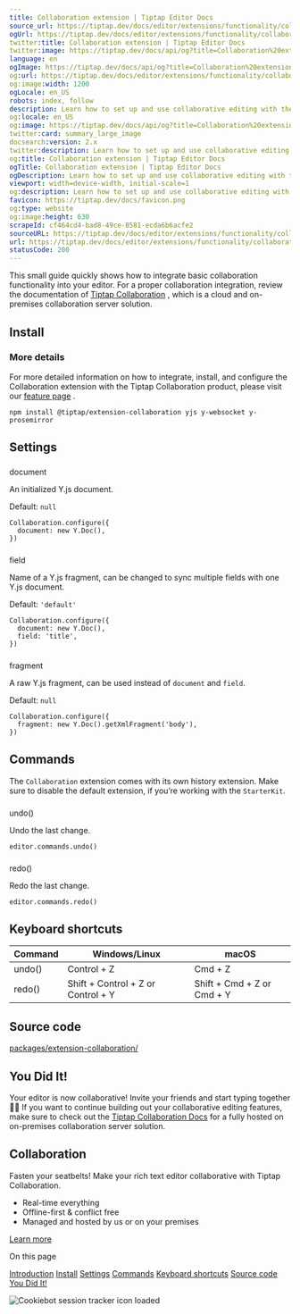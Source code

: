 ```yaml
---
title: Collaboration extension | Tiptap Editor Docs
source_url: https://tiptap.dev/docs/editor/extensions/functionality/collaboration#page-title
ogUrl: https://tiptap.dev/docs/editor/extensions/functionality/collaboration
twitter:title: Collaboration extension | Tiptap Editor Docs
twitter:image: https://tiptap.dev/docs/api/og?title=Collaboration%20extension&category=Editor
language: en
ogImage: https://tiptap.dev/docs/api/og?title=Collaboration%20extension&category=Editor
og:url: https://tiptap.dev/docs/editor/extensions/functionality/collaboration
og:image:width: 1200
ogLocale: en_US
robots: index, follow
description: Learn how to set up and use collaborative editing with the Collaboration extension in Tiptap.
og:locale: en_US
og:image: https://tiptap.dev/docs/api/og?title=Collaboration%20extension&category=Editor
twitter:card: summary_large_image
docsearch:version: 2.x
twitter:description: Learn how to set up and use collaborative editing with the Collaboration extension in Tiptap.
og:title: Collaboration extension | Tiptap Editor Docs
ogTitle: Collaboration extension | Tiptap Editor Docs
ogDescription: Learn how to set up and use collaborative editing with the Collaboration extension in Tiptap.
viewport: width=device-width, initial-scale=1
og:description: Learn how to set up and use collaborative editing with the Collaboration extension in Tiptap.
favicon: https://tiptap.dev/docs/favicon.png
og:type: website
og:image:height: 630
scrapeId: cf464cd4-bad8-49ce-8581-ecda6b6acfe2
sourceURL: https://tiptap.dev/docs/editor/extensions/functionality/collaboration#page-title
url: https://tiptap.dev/docs/editor/extensions/functionality/collaboration#page-title
statusCode: 200
---
```


This small guide quickly shows how to integrate basic collaboration functionality into your editor. For a proper collaboration integration, review the documentation of [Tiptap Collaboration](https://tiptap.dev/docs/collaboration/getting-started/overview)
, which is a cloud and on-premises collaboration server solution.

[](https://tiptap.dev/docs/editor/extensions/functionality/collaboration#install)
Install
-----------------------------------------------------------------------------------------

### More details

For more detailed information on how to integrate, install, and configure the Collaboration extension with the Tiptap Collaboration product, please visit our [feature page](https://tiptap.dev/docs/collaboration/getting-started/overview)
.

    npm install @tiptap/extension-collaboration yjs y-websocket y-prosemirror
    

[](https://tiptap.dev/docs/editor/extensions/functionality/collaboration#settings)
Settings
-------------------------------------------------------------------------------------------

### [](https://tiptap.dev/docs/editor/extensions/functionality/collaboration#document)
document

An initialized Y.js document.

Default: `null`

    Collaboration.configure({
      document: new Y.Doc(),
    })
    

### [](https://tiptap.dev/docs/editor/extensions/functionality/collaboration#field)
field

Name of a Y.js fragment, can be changed to sync multiple fields with one Y.js document.

Default: `'default'`

    Collaboration.configure({
      document: new Y.Doc(),
      field: 'title',
    })
    

### [](https://tiptap.dev/docs/editor/extensions/functionality/collaboration#fragment)
fragment

A raw Y.js fragment, can be used instead of `document` and `field`.

Default: `null`

    Collaboration.configure({
      fragment: new Y.Doc().getXmlFragment('body'),
    })
    

[](https://tiptap.dev/docs/editor/extensions/functionality/collaboration#commands)
Commands
-------------------------------------------------------------------------------------------

The `Collaboration` extension comes with its own history extension. Make sure to disable the default extension, if you’re working with the `StarterKit`.

### [](https://tiptap.dev/docs/editor/extensions/functionality/collaboration#undo)
undo()

Undo the last change.

    editor.commands.undo()
    

### [](https://tiptap.dev/docs/editor/extensions/functionality/collaboration#redo)
redo()

Redo the last change.

    editor.commands.redo()
    

[](https://tiptap.dev/docs/editor/extensions/functionality/collaboration#keyboard-shortcuts)
Keyboard shortcuts
---------------------------------------------------------------------------------------------------------------

| Command | Windows/Linux | macOS |
| --- | --- | --- |
| undo() | Control + Z | Cmd + Z |
| redo() | Shift + Control + Z or Control + Y | Shift + Cmd + Z or Cmd + Y |

[](https://tiptap.dev/docs/editor/extensions/functionality/collaboration#source-code)
Source code
-------------------------------------------------------------------------------------------------

[packages/extension-collaboration/](https://github.com/ueberdosis/tiptap/blob/main/packages/extension-collaboration/)

[](https://tiptap.dev/docs/editor/extensions/functionality/collaboration#you-did-it)
You Did It!
------------------------------------------------------------------------------------------------

Your editor is now collaborative! Invite your friends and start typing together 🙌🏻 If you want to continue building out your collaborative editing features, make sure to check out the [Tiptap Collaboration Docs](https://tiptap.dev/docs/collaboration/getting-started/overview)
 for a fully hosted on on-premises collaboration server solution.

Collaboration
-------------

Fasten your seatbelts! Make your rich text editor collaborative with Tiptap Collaboration.

*   Real-time everything
*   Offline-first & conflict free
*   Managed and hosted by us or on your premises

[Learn more](https://tiptap.dev/docs/collaboration/getting-started/overview)

On this page

[Introduction](https://tiptap.dev/docs/editor/extensions/functionality/collaboration#page-title)
[Install](https://tiptap.dev/docs/editor/extensions/functionality/collaboration#install)
 [Settings](https://tiptap.dev/docs/editor/extensions/functionality/collaboration#settings)
 [Commands](https://tiptap.dev/docs/editor/extensions/functionality/collaboration#commands)
 [Keyboard shortcuts](https://tiptap.dev/docs/editor/extensions/functionality/collaboration#keyboard-shortcuts)
 [Source code](https://tiptap.dev/docs/editor/extensions/functionality/collaboration#source-code)
 [You Did It!](https://tiptap.dev/docs/editor/extensions/functionality/collaboration#you-did-it)

![Cookiebot session tracker icon loaded](https://imgsct.cookiebot.com/1.gif?dgi=73ee9606-0ee4-41ab-85ee-7626f8741637)